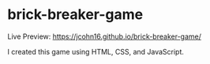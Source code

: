 # brick-breaker-game

Live Preview: https://jcohn16.github.io/brick-breaker-game/

I created this game using HTML, CSS, and JavaScript.